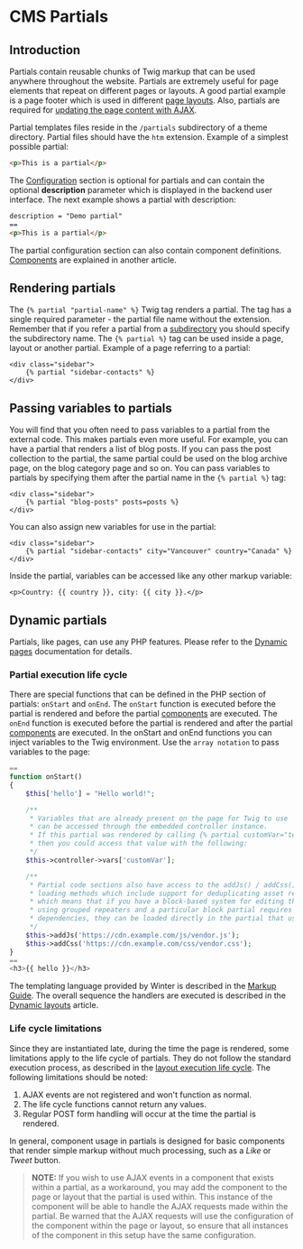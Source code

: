 # CMS Partials

## Introduction

Partials contain reusable chunks of Twig markup that can be used anywhere throughout the website. Partials are extremely useful for page elements that repeat on different pages or layouts. A good partial example is a page footer which is used in different [page layouts](layouts). Also, partials are required for [updating the page content with AJAX](../ajax/update-partials).

Partial templates files reside in the `/partials` subdirectory of a theme directory. Partial files should have the `htm` extension. Example of a simplest possible partial:

```html
<p>This is a partial</p>
```

The [Configuration](themes#configuration-section) section is optional for partials and can contain the optional **description** parameter which is displayed in the backend user interface. The next example shows a partial with description:

```html
description = "Demo partial"
==
<p>This is a partial</p>
```

The partial configuration section can also contain component definitions. [Components](components) are explained in another article.

## Rendering partials

The `{% partial "partial-name" %}` Twig tag renders a partial. The tag has a single required parameter - the partial file name without the extension. Remember that if you refer a partial from a [subdirectory](themes#subdirectories) you should specify the subdirectory name. The `{% partial %}` tag can be used inside a page, layout or another partial. Example of a page referring to a partial:

```twig
<div class="sidebar">
    {% partial "sidebar-contacts" %}
</div>
```

## Passing variables to partials

You will find that you often need to pass variables to a partial from the external code. This makes partials even more useful. For example, you can have a partial that renders a list of blog posts. If you can pass the post collection to the partial, the same partial could be used on the blog archive page, on the blog category page and so on. You can pass variables to partials by specifying them after the partial name in the `{% partial %}` tag:

```twig
<div class="sidebar">
    {% partial "blog-posts" posts=posts %}
</div>
```

You can also assign new variables for use in the partial:

```twig
<div class="sidebar">
    {% partial "sidebar-contacts" city="Vancouver" country="Canada" %}
</div>
```

Inside the partial, variables can be accessed like any other markup variable:

```twig
<p>Country: {{ country }}, city: {{ city }}.</p>
```

## Dynamic partials

Partials, like pages, can use any PHP features. Please refer to the [Dynamic pages](pages#dynamic-pages) documentation for details.

### Partial execution life cycle

There are special functions that can be defined in the PHP section of partials: `onStart` and `onEnd`. The `onStart` function is executed before the partial is rendered and before the partial [components](components) are executed. The `onEnd` function is executed before the partial is rendered and after the partial [components](components) are executed. In the onStart and onEnd functions you can inject variables to the Twig environment. Use the `array notation` to pass variables to the page:

```php
==
function onStart()
{
    $this['hello'] = "Hello world!";

    /**
     * Variables that are already present on the page for Twig to use
     * can be accessed through the embedded controller instance.
     * If this partial was rendered by calling {% partial customVar="test" %}
     * then you could access that value with the following:
     */
    $this->controller->vars['customVar'];

    /**
     * Partial code sections also have access to the addJs() / addCss() asset
     * loading methods which include support for deduplicating asset references
     * which means that if you have a block-based system for editing theme content
     * using grouped repeaters and a particular block partial requires CSS or JS
     * dependencies, they can be loaded directly in the partial that uses them.
     */
    $this->addJs('https://cdn.example.com/js/vendor.js');
    $this->addCss('https://cdn.example.com/css/vendor.css');
}
==
<h3>{{ hello }}</h3>
```

The templating language provided by Winter is described in the [Markup Guide](../markup). The overall sequence the handlers are executed is described in the [Dynamic layouts](layouts#dynamic-layouts) article.

### Life cycle limitations

Since they are instantiated late, during the time the page is rendered, some limitations apply to the life cycle of partials. They do not follow the standard execution process, as described in the [layout execution life cycle](layouts#dynamic-layouts). The following limitations should be noted:

1. AJAX events are not registered and won't function as normal.
1. The life cycle functions cannot return any values.
1. Regular POST form handling will occur at the time the partial is rendered.

In general, component usage in partials is designed for basic components that render simple markup without much processing, such as a *Like* or *Tweet* button.

> **NOTE:** If you wish to use AJAX events in a component that exists within a partial, as a workaround, you may add the component to the page or layout that the partial is used within. This instance of the component will be able to handle the AJAX requests made within the partial. Be warned that the AJAX requests will use the configuration of the component within the page or layout, so ensure that all instances of the component in this setup have the same configuration.
